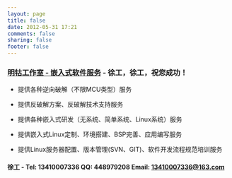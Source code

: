 ```yaml
---
layout: page
title: false
date: 2012-05-31 17:21
comments: false
sharing: false
footer: false
---
```


### [明牯工作室 - 嵌入式软件服务](http://mg-studio.taobao.com) - 徐工，徐工，祝您成功！

*	提供各种逆向破解（不限MCU类型）服务

*	提供反破解方案、反破解技术支持服务

*	提供各种嵌入式研发（无系统、简单系统、Linux系统）服务

*	提供嵌入式Linux定制、环境搭建、BSP完善、应用编写服务

*	提供Linux服务器配置、版本管理(SVN、GIT)、软件开发流程规范培训服务

#### 徐工 - Tel: 13410007336 QQ: 448979208 Email: 13410007336@163.com ####

